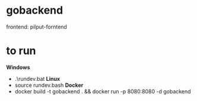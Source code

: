 # gobackend
frontend: pilput-forntend

# to run 
**Windows**
- .\rundev.bat
**Linux**
- source rundev.bash
**Docker**
- docker build -t gobackend . && docker run -p 8080:8080 -d gobackend
